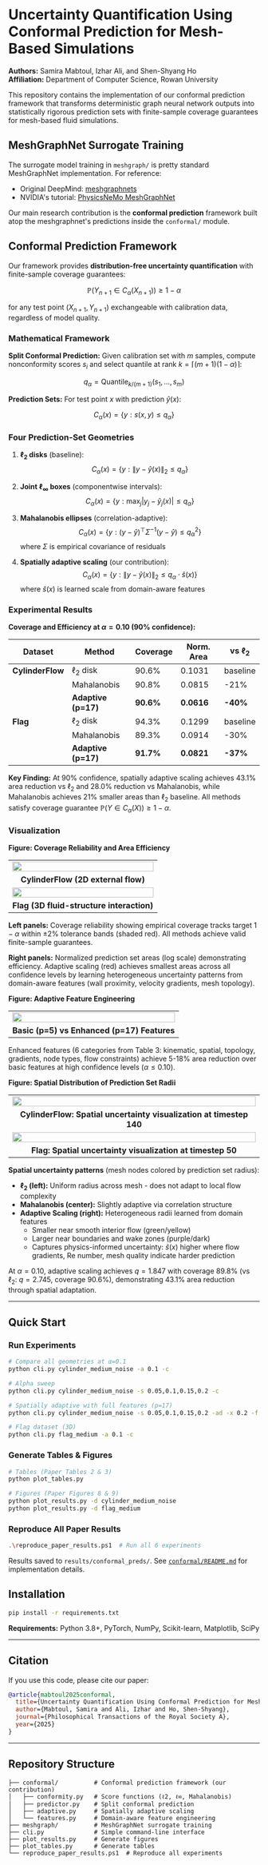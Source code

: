 # Uncertainty Quantification Using Conformal Prediction for Mesh-Based Simulations

**Authors:** Samira Mabtoul, Izhar Ali, and Shen-Shyang Ho  
**Affiliation:** Department of Computer Science, Rowan University

This repository contains the implementation of our conformal prediction framework that transforms deterministic graph neural network outputs into statistically rigorous prediction sets with finite-sample coverage guarantees for mesh-based fluid simulations.

## MeshGraphNet Surrogate Training

The surrogate model training in `meshgraph/` is pretty standard MeshGraphNet implementation. For reference:
- Original DeepMind: [meshgraphnets](https://github.com/google-deepmind/deepmind-research/blob/master/meshgraphnets/README.md)
- NVIDIA's tutorial: [PhysicsNeMo MeshGraphNet](https://docs.nvidia.com/physicsnemo/latest/user-guide/model_architecture/meshgraphnet.html)

Our main research contribution is the **conformal prediction** framework built atop the meshgraphnet's predictions inside the `conformal/` module.

## Conformal Prediction Framework

Our framework provides **distribution-free uncertainty quantification** with finite-sample coverage guarantees:

$$\mathbb{P}(Y_{n+1} \in C_\alpha(X_{n+1})) \geq 1 - \alpha$$

for any test point $(X_{n+1}, Y_{n+1})$ exchangeable with calibration data, regardless of model quality.

### Mathematical Framework

**Split Conformal Prediction:** Given calibration set with $m$ samples, compute nonconformity scores $s_i$ and select quantile at rank $k = \lceil (m+1)(1-\alpha) \rceil$:

$$q_\alpha = \text{Quantile}_{k/(m+1)}(s_1, \ldots, s_m)$$

**Prediction Sets:** For test point $x$ with prediction $\hat{y}(x)$:

$$C_\alpha(x) = \{y : s(x,y) \leq q_\alpha\}$$

### Four Prediction-Set Geometries

1. **$\ell_2$ disks** (baseline):
   $$C_\alpha(x) = \{y : \|y - \hat{y}(x)\|_2 \leq q_\alpha\}$$
   
2. **Joint $\ell_\infty$ boxes** (componentwise intervals):
   $$C_\alpha(x) = \{y : \max_j |y_j - \hat{y}_j(x)| \leq q_\alpha\}$$
   
3. **Mahalanobis ellipses** (correlation-adaptive):
   $$C_\alpha(x) = \{y : (y-\hat{y})^\top\Sigma^{-1}(y-\hat{y}) \leq q_\alpha^2\}$$
   where $\Sigma$ is empirical covariance of residuals
   
4. **Spatially adaptive scaling** (our contribution):
   $$C_\alpha(x) = \{y : \|y - \hat{y}(x)\|_2 \leq q_\alpha \cdot \hat{s}(x)\}$$
   where $\hat{s}(x)$ is learned scale from domain-aware features

### Experimental Results

**Coverage and Efficiency at $\alpha=0.10$ (90% confidence):**

| Dataset | Method | Coverage | Norm. Area | vs $\ell_2$ |
|---------|--------|----------|------------|-------------|
| **CylinderFlow** | $\ell_2$ disk | 90.6% | 0.1031 | baseline |
| | Mahalanobis | 90.8% | 0.0815 | -21% |
| | **Adaptive (p=17)** | **90.6%** | **0.0616** | **-40%** |
| **Flag** | $\ell_2$ disk | 94.3% | 0.1299 | baseline |
| | Mahalanobis | 89.3% | 0.0914 | -30% |
| | **Adaptive (p=17)** | **91.7%** | **0.0821** | **-37%** |

**Key Finding:** At 90% confidence, spatially adaptive scaling achieves 43.1% area reduction vs $\ell_2$ and 28.0% reduction vs Mahalanobis, while Mahalanobis achieves 21% smaller areas than $\ell_2$ baseline. All methods satisfy coverage guarantee $\mathbb{P}(Y \in C_\alpha(X)) \geq 1-\alpha$.

### Visualization

**Figure: Coverage Reliability and Area Efficiency**

<table>
<tr>
<td><img src="results/figures/cylinder_medium_noise_coverage_analysis.png" width="100%"/></td>
</tr>
<tr>
<td align="center"><b>CylinderFlow (2D external flow)</b></td>
</tr>
<tr>
<td><img src="results/figures/flag_medium_coverage_analysis.png" width="100%"/></td>
</tr>
<tr>
<td align="center"><b>Flag (3D fluid-structure interaction)</b></td>
</tr>
</table>

**Left panels:** Coverage reliability showing empirical coverage tracks target $1-\alpha$ within ±2% tolerance bands (shaded red). All methods achieve valid finite-sample guarantees.

**Right panels:** Normalized prediction set areas (log scale) demonstrating efficiency. Adaptive scaling (red) achieves smallest areas across all confidence levels by learning heterogeneous uncertainty patterns from domain-aware features (wall proximity, velocity gradients, mesh topology).

**Figure: Adaptive Feature Engineering**

<table>
<tr>
<td><img src="results/figures/cylinder_medium_noise_adaptive_comparison.png" width="100%"/></td>
</tr>
<tr>
<td align="center"><b>Basic (p=5) vs Enhanced (p=17) Features</b></td>
</tr>
</table>

Enhanced features (6 categories from Table 3: kinematic, spatial, topology, gradients, node types, flow constraints) achieve 5-18% area reduction over basic features at high confidence levels ($\alpha \leq 0.10$).

**Figure: Spatial Distribution of Prediction Set Radii**

<table>
<tr>
<td><img src="results/figures/cylinder_cp_radius_maps_step140.png" width="100%"/></td>
</tr>
<tr>
<td align="center"><b>CylinderFlow: Spatial uncertainty visualization at timestep 140</b></td>
</tr>
<tr>
<td><img src="results/figures/flag_conformal_radii_comparison_step50.png" width="100%"/></td>
</tr>
<tr>
<td align="center"><b>Flag: Spatial uncertainty visualization at timestep 50</b></td>
</tr>
</table>

**Spatial uncertainty patterns** (mesh nodes colored by prediction set radius):
- **$\ell_2$ (left):** Uniform radius across mesh - does not adapt to local flow complexity
- **Mahalanobis (center):** Slightly adaptive via correlation structure
- **Adaptive Scaling (right):** Heterogeneous radii learned from domain features
  - Smaller near smooth interior flow (green/yellow)
  - Larger near boundaries and wake zones (purple/dark)
  - Captures physics-informed uncertainty: $\hat{s}(x)$ higher where flow gradients, Re number, mesh quality indicate harder prediction

At $\alpha=0.10$, adaptive scaling achieves $q=1.847$ with coverage 89.8% (vs $\ell_2$: $q=2.745$, coverage 90.6%), demonstrating 43.1% area reduction through spatial adaptation.

---

## Quick Start

### Run Experiments

```bash
# Compare all geometries at α=0.1
python cli.py cylinder_medium_noise -a 0.1 -c

# Alpha sweep
python cli.py cylinder_medium_noise -s 0.05,0.1,0.15,0.2 -c

# Spatially adaptive with full features (p=17)
python cli.py cylinder_medium_noise -s 0.05,0.1,0.15,0.2 -ad -x 0.2 -f

# Flag dataset (3D)
python cli.py flag_medium -a 0.1 -c
```

### Generate Tables & Figures

```bash
# Tables (Paper Tables 2 & 3)
python plot_tables.py

# Figures (Paper Figures 8 & 9)
python plot_results.py -d cylinder_medium_noise
python plot_results.py -d flag_medium
```

### Reproduce All Paper Results

```bash
.\reproduce_paper_results.ps1  # Run all 6 experiments
```

Results saved to `results/conformal_preds/`. See [`conformal/README.md`](conformal/README.md) for implementation details.

## Installation

```bash
pip install -r requirements.txt
```

**Requirements:** Python 3.8+, PyTorch, NumPy, Scikit-learn, Matplotlib, SciPy

---

## Citation

If you use this code, please cite our paper:

```bibtex
@article{mabtoul2025conformal,
  title={Uncertainty Quantification Using Conformal Prediction for Mesh-Based Simulations},
  author={Mabtoul, Samira and Ali, Izhar and Ho, Shen-Shyang},
  journal={Philosophical Transactions of the Royal Society A},
  year={2025}
}
```

---

## Repository Structure

```
├── conformal/          # Conformal prediction framework (our contribution)
│   ├── conformity.py   # Score functions (ℓ2, ℓ∞, Mahalanobis)
│   ├── predictor.py    # Split conformal prediction
│   ├── adaptive.py     # Spatially adaptive scaling
│   └── features.py     # Domain-aware feature engineering
├── meshgraph/          # MeshGraphNet surrogate training
├── cli.py              # Simple command-line interface
├── plot_results.py     # Generate figures
├── plot_tables.py      # Generate tables
└── reproduce_paper_results.ps1  # Reproduce all experiments
```
